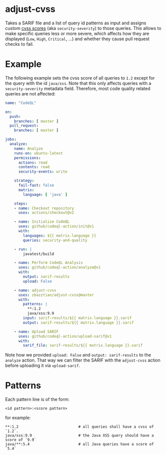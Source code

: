 # adjust-cvss

Takes a SARIF file and a list of query id patterns as input and assigns custom [cvss scores](https://github.blog/changelog/2021-07-19-codeql-code-scanning-new-severity-levels-for-security-alerts/) (aka `security-severity`) to those queries. This allows to make specific queries less or more severe, which affects how they are displayed (`Low`, `High`, `Critical`, ...) and whether they cause pull request checks to fail.

# Example

The following example sets the cvss score of all queries to `1.2` except for the query with the id `java/xss`. Note that this only affects queries with a `security-severity` metadata field. Therefore, most code quality related queries are not affected:

```yaml
name: "CodeQL"

on:
  push:
    branches: [ master ]
  pull_request:
    branches: [ master ]

jobs:
  analyze:
    name: Analyze
    runs-on: ubuntu-latest
    permissions:
      actions: read
      contents: read
      security-events: write

    strategy:
      fail-fast: false
      matrix:
        language: [ 'java' ]

    steps:
    - name: Checkout repository
      uses: actions/checkout@v2

    - name: Initialize CodeQL
      uses: github/codeql-action/init@v1
      with:
        languages: ${{ matrix.language }}
        queries: security-and-quality

    - run: |
        javatest/build

    - name: Perform CodeQL Analysis
      uses: github/codeql-action/analyze@v1
      with:
        output: sarif-results
        upload: False

    - name: adjust-cvss
      uses: zbazztian/adjust-cvss@master
      with:
        patterns: |
          **:1.2
          java/xss:9.9
        input: sarif-results/${{ matrix.language }}.sarif
        output: sarif-results/${{ matrix.language }}.sarif

    - name: Upload SARIF
      uses: github/codeql-action/upload-sarif@v1
      with:
        sarif_file: sarif-results/${{ matrix.language }}.sarif
```

Note how we provided `upload: False` and `output: sarif-results` to the `analyze` action. That way we can filter the SARIF with the `adjust-cvss` action before uploading it via `upload-sarif`.

# Patterns

Each pattern line is of the form:
```
<id pattern>:<score pattern>
```

for example:
```
**:1.2                           # all queries shall have a cvss of `1.2`.
java/xss:9.9                     # the Java XSS query should have a score of `9.9`
java/**:5.4                      # all Java queries have a score of `5.4`
```
